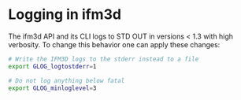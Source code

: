 
# Logging in ifm3d

The ifm3d API and its CLI logs to STD OUT in versions < 1.3 with high verbosity. To change this behavior one can apply these changes:
```sh
# Write the IFM3D logs to the stderr instead to a file
export GLOG_logtostderr=1

# Do not log anything below fatal
export GLOG_minloglevel=3
```
